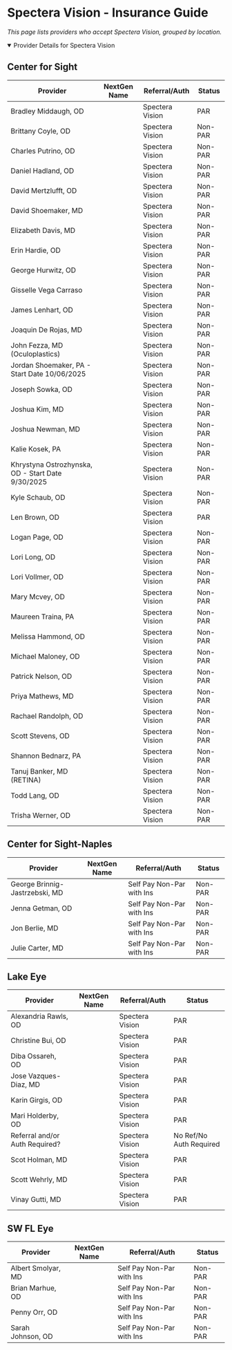 # Spectera Vision - Insurance Guide

*This page lists providers who accept Spectera Vision, grouped by location.*

<details open><summary>Provider Details for Spectera Vision</summary>

## Center for Sight

| Provider | NextGen Name | Referral/Auth | Status |
|----------|-------------|--------------|--------|
| Bradley Middaugh, OD |  | Spectera Vision | PAR |
| Brittany Coyle, OD |  | Spectera Vision | Non-PAR |
| Charles Putrino, OD |  | Spectera Vision | Non-PAR |
| Daniel Hadland, OD |  | Spectera Vision | Non-PAR |
| David Mertzlufft, OD |  | Spectera Vision | Non-PAR |
| David Shoemaker, MD |  | Spectera Vision | Non-PAR |
| Elizabeth Davis, MD |  | Spectera Vision | Non-PAR |
| Erin Hardie, OD |  | Spectera Vision | Non-PAR |
| George Hurwitz, OD |  | Spectera Vision | Non-PAR |
| Gisselle Vega Carraso |  | Spectera Vision | Non-PAR |
| James Lenhart, OD |  | Spectera Vision | Non-PAR |
| Joaquin De Rojas, MD |  | Spectera Vision | Non-PAR |
| John Fezza, MD (Oculoplastics) |  | Spectera Vision | Non-PAR |
| Jordan Shoemaker, PA - Start Date 10/06/2025 |  | Spectera Vision | Non-PAR |
| Joseph Sowka, OD |  | Spectera Vision | Non-PAR |
| Joshua Kim, MD |  | Spectera Vision | Non-PAR |
| Joshua Newman, MD |  | Spectera Vision | Non-PAR |
| Kalie Kosek, PA |  | Spectera Vision | Non-PAR |
| Khrystyna Ostrozhynska, OD - Start Date 9/30/2025 |  | Spectera Vision | Non-PAR |
| Kyle Schaub, OD |  | Spectera Vision | Non-PAR |
| Len Brown, OD |  | Spectera Vision | PAR |
| Logan Page, OD |  | Spectera Vision | Non-PAR |
| Lori Long, OD |  | Spectera Vision | Non-PAR |
| Lori Vollmer, OD |  | Spectera Vision | Non-PAR |
| Mary Mcvey, OD |  | Spectera Vision | Non-PAR |
| Maureen Traina, PA |  | Spectera Vision | Non-PAR |
| Melissa Hammond, OD |  | Spectera Vision | Non-PAR |
| Michael Maloney, OD |  | Spectera Vision | Non-PAR |
| Patrick Nelson, OD |  | Spectera Vision | Non-PAR |
| Priya Mathews, MD |  | Spectera Vision | Non-PAR |
| Rachael Randolph, OD |  | Spectera Vision | Non-PAR |
| Scott Stevens, OD |  | Spectera Vision | Non-PAR |
| Shannon Bednarz, PA |  | Spectera Vision | Non-PAR |
| Tanuj Banker, MD (RETINA) |  | Spectera Vision | Non-PAR |
| Todd Lang, OD |  | Spectera Vision | Non-PAR |
| Trisha Werner, OD |  | Spectera Vision | Non-PAR |

## Center for Sight-Naples

| Provider | NextGen Name | Referral/Auth | Status |
|----------|-------------|--------------|--------|
| George Brinnig-Jastrzebski, MD |  | Self Pay Non-Par with Ins | Non-PAR |
| Jenna Getman, OD |  | Self Pay Non-Par with Ins | Non-PAR |
| Jon Berlie, MD |  | Self Pay Non-Par with Ins | Non-PAR |
| Julie Carter, MD |  | Self Pay Non-Par with Ins | Non-PAR |

## Lake Eye 

| Provider | NextGen Name | Referral/Auth | Status |
|----------|-------------|--------------|--------|
| Alexandria Rawls, OD |  | Spectera Vision | PAR |
| Christine Bui, OD |  | Spectera Vision | PAR |
| Diba Ossareh, OD |  | Spectera Vision | PAR |
| Jose Vazques-Diaz, MD |  | Spectera Vision | PAR |
| Karin Girgis, OD |  | Spectera Vision | PAR |
| Mari Holderby, OD |  | Spectera Vision | PAR |
| Referral and/or Auth Required? |  | Spectera Vision | No Ref/No Auth Required |
| Scot Holman, MD |  | Spectera Vision | PAR |
| Scott Wehrly, MD |  | Spectera Vision | PAR |
| Vinay Gutti, MD |  | Spectera Vision | PAR |

## SW FL Eye

| Provider | NextGen Name | Referral/Auth | Status |
|----------|-------------|--------------|--------|
| Albert Smolyar, MD |  | Self Pay Non-Par with Ins | Non-PAR |
| Brian Marhue, OD |  | Self Pay Non-Par with Ins | Non-PAR |
| Penny Orr, OD |  | Self Pay Non-Par with Ins | Non-PAR |
| Sarah Johnson, OD |  | Self Pay Non-Par with Ins | Non-PAR |

</details>

